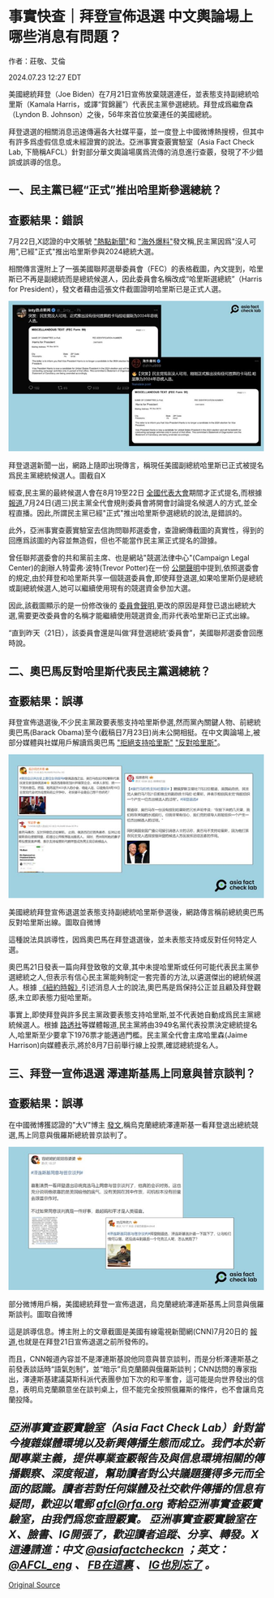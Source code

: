 # 事實快查｜拜登宣佈退選 中文輿論場上哪些消息有問題？

作者：莊敬、艾倫

2024.07.23 12:27 EDT

美國總統拜登（Joe Biden）在7月21日宣佈放棄競選連任，並表態支持副總統哈里斯（Kamala Harris，或譯“賀錦麗”）代表民主黨參選總統。拜登成爲繼詹森（Lyndon B. Johnson）之後，56年來首位放棄連任的美國總統。

拜登退選的相關消息迅速傳遍各大社媒平臺，並一度登上中國微博熱搜榜，但其中有許多爲虛假信息或未經證實的說法。亞洲事實查覈實驗室（Asia Fact Check Lab, 下簡稱AFCL）針對部分華文輿論場廣爲流傳的消息進行查覈，發現了不少錯誤或誤導的信息。

## 一、民主黨已經“正式”推出哈里斯參選總統？

## 查覈結果：錯誤

7月22日,X認證的中文賬號 ["熱點新聞"](https://x.com/__Inty__/status/1815136786496225702)和 ["海外爆料"](https://x.com/zhihui999/status/1815137413855146054)發文稱,民主黨因爲"沒人可用",已經"正式"推出哈里斯參與2024總統大選。

相關傳言還附上了一張美國聯邦選舉委員會（FEC）的表格截圖，內文提到，哈里斯已不再是副總統而是總統候選人，因此委員會名稱改成“哈里斯選總統”（Harris for President），發文者藉由這張文件截圖證明哈里斯已是正式人選。

![拜登退選新聞一出，網路上隨即出現傳言，稱現任美國副總統哈里斯已正式被提名爲民主黨總統候選人。圖截自X](images/ENN5CG33CHKDHYZZYMUACDBTKI.jpg)

拜登退選新聞一出，網路上隨即出現傳言，稱現任美國副總統哈里斯已正式被提名爲民主黨總統候選人。圖截自X

經查,民主黨的最終候選人會在8月19至22日 [全國代表大會](https://demconvention.com/faqs/)期間才正式提名,而根據 [報道](https://www.wsj.com/livecoverage/biden-drops-out-election-2024/card/dnc-rules-committee-seeks-framework-to-select-new-nominee-ufoqd3hVJJ4LJ740B6m4),7月24日(週三)民主黨全代會規則委員會將開會討論提名候選人的方式,並全程直播。因此,所謂民主黨已經"正式"推出哈里斯參選總統的說法,是錯誤的。

此外，亞洲事實查覈實驗室去信詢問聯邦選委會，查證網傳截圖的真實性，得到的回應爲該圖的內容並無造假，但也不能當作民主黨正式提名的證據。

曾任聯邦選委會的共和黨前主席、也是網站"競選法律中心"(Campaign Legal Center)的創辦人特雷弗·波特(Trevor Potter)在一份 [公開聲明](https://campaignlegal.org/press-releases/clcs-trevor-potter-fec-rules-guiding-campaign-funds-when-nominee-withdraws)中提到,依照選委會的規定,由於拜登和哈里斯共享一個競選委員會,即使拜登退選,如果哈里斯仍是總統或副總統候選人,她可以繼續使用現有的競選資金參加大選。

因此,該截圖顯示的是一份修改後的 [委員會聲明](https://docquery.fec.gov/cgi-bin/forms/C00703975/1805325/),更改的原因是拜登已退出總統大選,需要更改委員會的名稱才能繼續使用競選資金,而非代表哈里斯已正式出線。

“直到昨天（21日），該委員會還是叫做‘拜登選總統’委員會”，美國聯邦選委會回應時說。

## 二、奧巴馬反對哈里斯代表民主黨選總統？

## 查覈結果：誤導

拜登宣佈退選後,不少民主黨政要表態支持哈里斯參選,然而黨內關鍵人物、前總統奧巴馬(Barack Obama)至今(截稿日7月23日)尚未公開相挺。在中文輿論場上,被部分媒體與社媒用戶解讀爲奧巴馬 ["拒絕支持哈里斯"](https://m.weibo.cn/detail/5058965577140230) ["反對哈里斯"](https://m.weibo.cn/detail/5058964108877217)。

![美國總統拜登宣佈退選並表態支持副總統哈里斯參選後，網路傳言稱前總統奧巴馬反對哈里斯出線。圖取自微博](images/VCODUCILRJVZEGB5VS5OPOYIRI.png)

美國總統拜登宣佈退選並表態支持副總統哈里斯參選後，網路傳言稱前總統奧巴馬反對哈里斯出線。圖取自微博

這種說法具誤導性，因爲奧巴馬在拜登退選後，並未表態支持或反對任何特定人選。

奧巴馬21日發表一篇向拜登致敬的文章,其中未提哈里斯或任何可能代表民主黨參選總統之人,但表示有信心民主黨能夠制定一套完善的方法,以遴選傑出的總統候選人。根據 [《紐約時報》](https://www.nytimes.com/2024/07/21/us/politics/why-obama-hasnt-endorsed-harris.html)引述消息人士的說法,奧巴馬是爲保持公正並且顧及拜登觀感,未立即表態力挺哈里斯。

事實上,即使拜登與許多民主黨政要表態支持哈里斯,並不代表她自動成爲民主黨總統候選人。根據 [路透社](https://www.reuters.com/world/us/dnc-chair-says-party-will-deliver-presidential-nominee-by-aug-7-2024-07-22/)等媒體報道,民主黨將由3949名黨代表投票決定總統提名人,哈里斯至少要拿下1976票才能邁過門檻。民主黨全代會主席哈里森(Jaime Harrison)向媒體表示,將於8月7日前舉行線上投票,確認總統提名人。

## 三、拜登一宣佈退選 澤連斯基馬上同意與普京談判？

## 查覈結果：誤導

在中國微博獲認證的"大V"博主 [發文](https://m.weibo.cn/detail/5058958929431930),稱烏克蘭總統澤連斯基一看拜登退出總統競選,馬上同意與俄羅斯總統普京談判了。

![部分微博用戶稱，美國總統拜登一宣佈退選，烏克蘭總統澤連斯基馬上同意與俄羅斯談判。圖取自微博](images/ZMF6YEKBGGNLYT3GLGQUXL2TFQ.png)

部分微博用戶稱，美國總統拜登一宣佈退選，烏克蘭總統澤連斯基馬上同意與俄羅斯談判。圖取自微博

這是誤導信息。博主附上的文章截圖是美國有線電視新聞網(CNN)7月20日的 [報道](https://edition.cnn.com/2024/07/20/europe/ukraine-zelensky-uncertainty-russia-negotiations-intl/index.html),也就是在拜登21日宣佈退選之前所發佈的。

而且，CNN報道內容並不是澤連斯基說他同意與普京談判，而是分析澤連斯基之前發表談話時“語氣剋制”，並“暗示”烏克蘭願與俄羅斯談判；CNN訪問的專家指出，澤連斯基建議莫斯科派代表團參加下次的和平峯會，這可能是向世界發出的信息，表明烏克蘭願意坐在談判桌上，但不能完全按照俄羅斯的條件，也不會讓烏克蘭投降。

## *亞洲事實查覈實驗室（Asia Fact Check Lab）針對當今複雜媒體環境以及新興傳播生態而成立。我們本於新聞專業主義，提供專業查覈報告及與信息環境相關的傳播觀察、深度報道，幫助讀者對公共議題獲得多元而全面的認識。讀者若對任何媒體及社交軟件傳播的信息有疑問，歡迎以電郵*  [*afcl@rfa.org*](mailto：afcl@rfa.org)  *寄給亞洲事實查覈實驗室，由我們爲您查證覈實。* *亞洲事實查覈實驗室在X、臉書、IG開張了，歡迎讀者追蹤、分享、轉發。X這邊請進：中文*  [*@asiafactcheckcn*](https：//twitter.com/asiafactcheckcn)  *；英文：*  [*@AFCL\_eng*](https：//twitter.com/AFCL_eng)  *、*  [*FB在這裏*](https：//www.facebook.com/asiafactchecklabcn)  *、*  [*IG也別忘了*](https：//www.instagram.com/asiafactchecklab/)  *。*



[Original Source](https://www.rfa.org/mandarin/shishi-hecha/hc-biden-withdrawal-07232024122400.html)